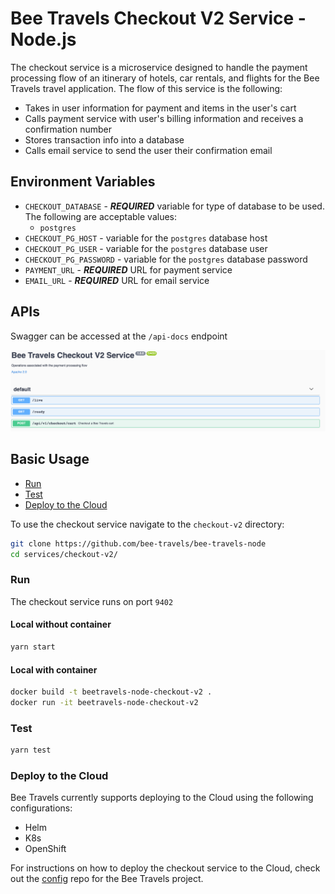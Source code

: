# Bee Travels Checkout V2 Service - Node.js

The checkout service is a microservice designed to handle the payment processing flow of an itinerary of hotels, car rentals, and flights for the Bee Travels travel application. The flow of this service is the following:

* Takes in user information for payment and items in the user's cart
* Calls payment service with user's billing information and receives a confirmation number
* Stores transaction info into a database
* Calls email service to send the user their confirmation email

## Environment Variables

* `CHECKOUT_DATABASE` - ***REQUIRED*** variable for type of database to be used. The following are acceptable values:
  * `postgres`
* `CHECKOUT_PG_HOST` - variable for the `postgres` database host
* `CHECKOUT_PG_USER` - variable for the `postgres` database user
* `CHECKOUT_PG_PASSWORD` - variable for the `postgres` database password
* `PAYMENT_URL` - ***REQUIRED*** URL for payment service
* `EMAIL_URL` - ***REQUIRED*** URL for email service

## APIs

Swagger can be accessed at the `/api-docs` endpoint

![](screenshots/apis.jpg)

## Basic Usage

* [Run](#run)
* [Test](#test)
* [Deploy to the Cloud](#deploy-to-the-cloud)

To use the checkout service navigate to the `checkout-v2` directory:

```bash
git clone https://github.com/bee-travels/bee-travels-node
cd services/checkout-v2/
```

### Run

The checkout service runs on port `9402`

#### Local without container

```bash
yarn start
```

#### Local with container

```bash
docker build -t beetravels-node-checkout-v2 .
docker run -it beetravels-node-checkout-v2
```

### Test

```bash
yarn test
```

### Deploy to the Cloud

Bee Travels currently supports deploying to the Cloud using the following configurations:

* Helm
* K8s
* OpenShift

For instructions on how to deploy the checkout service to the Cloud, check out the [config](https://github.com/bee-travels/config) repo for the Bee Travels project.

